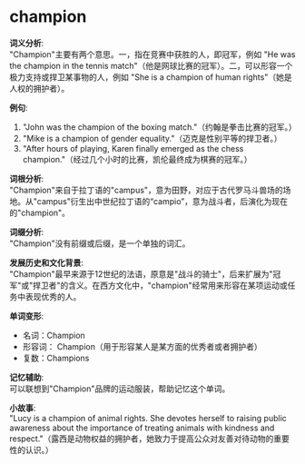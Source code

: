 # champion

**词义分析**:  
"Champion"主要有两个意思。一，指在竞赛中获胜的人，即冠军，例如 "He was the champion in the tennis match"（他是网球比赛的冠军）。二，可以形容一个极力支持或捍卫某事物的人，例如 "She is a champion of human rights"（她是人权的拥护者）。

  

**例句**:

  

1.  "John was the champion of the boxing match."（约翰是拳击比赛的冠军。）
2.  "Mike is a champion of gender equality."（迈克是性别平等的捍卫者。）
3.  "After hours of playing, Karen finally emerged as the chess champion."（经过几个小时的比赛，凯伦最终成为棋赛的冠军。）

  

**词根分析**:  
"Champion"来自于拉丁语的"campus"，意为田野，对应于古代罗马斗兽场的场地。从"campus"衍生出中世纪拉丁语的“campio”，意为战斗者，后演化为现在的"champion"。

  

**词缀分析**:  
"Champion"没有前缀或后缀，是一个单独的词汇。

  

**发展历史和文化背景**:  
"Champion"最早来源于12世纪的法语，原意是"战斗的骑士"，后来扩展为"冠军"或"捍卫者"的含义。在西方文化中，"champion"经常用来形容在某项运动或任务中表现优秀的人。

  

**单词变形**:

  

*   名词：Champion
*   形容词： Champion（用于形容某人是某方面的优秀者或者拥护者）
*   复数：Champions

  

**记忆辅助**:  
可以联想到"Champion"品牌的运动服装，帮助记忆这个单词。

  

**小故事**:  
"Lucy is a champion of animal rights. She devotes herself to raising public awareness about the importance of treating animals with kindness and respect."（露西是动物权益的拥护者，她致力于提高公众对友善对待动物的重要性的认识。）
